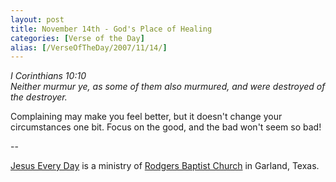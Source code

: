 ```yaml
---
layout: post
title: November 14th - God's Place of Healing
categories: [Verse of the Day]
alias: [/VerseOfTheDay/2007/11/14/]
---
```


_I Corinthians 10:10  
Neither murmur ye, as some of them also murmured, and were destroyed
of the destroyer._

Complaining may make you feel better, but it doesn't change your
circumstances one bit. Focus on the good, and the bad won't seem so
bad!

 --

<a href=http://jesuseveryday.net>Jesus Every Day</a> is a ministry of <a href=http://rodgersbaptist.net>Rodgers Baptist Church</a> in Garland, Texas.
